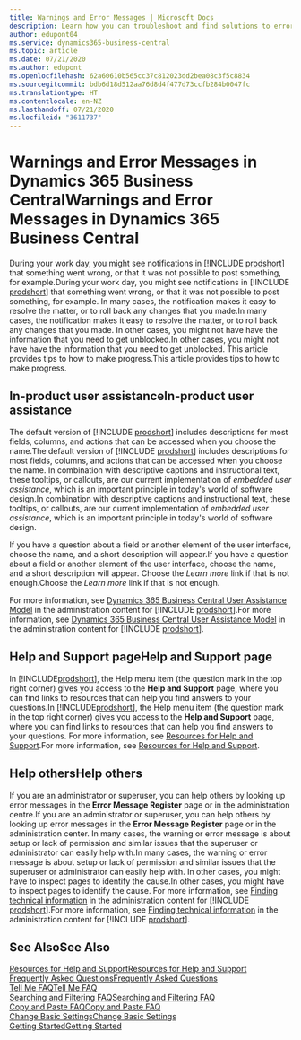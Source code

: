```yaml
---
title: Warnings and Error Messages | Microsoft Docs
description: Learn how you can troubleshoot and find solutions to error messages when you work in Business Central.
author: edupont04
ms.service: dynamics365-business-central
ms.topic: article
ms.date: 07/21/2020
ms.author: edupont
ms.openlocfilehash: 62a60610b565cc37c812023dd2bea08c3f5c8834
ms.sourcegitcommit: bdb6d18d512aa76d8d4f477d73ccfb284b0047fc
ms.translationtype: HT
ms.contentlocale: en-NZ
ms.lasthandoff: 07/21/2020
ms.locfileid: "3611737"
---
```

# <a name="warnings-and-error-messages-in-dynamics-365-business-central"></a><span data-ttu-id="7df32-103">Warnings and Error Messages in Dynamics 365 Business Central</span><span class="sxs-lookup"><span data-stu-id="7df32-103">Warnings and Error Messages in Dynamics 365 Business Central</span></span>

<span data-ttu-id="7df32-104">During your work day, you might see notifications in [!INCLUDE [prodshort](includes/prodshort.md)] that something went wrong, or that it was not possible to post something, for example.</span><span class="sxs-lookup"><span data-stu-id="7df32-104">During your work day, you might see notifications in [!INCLUDE [prodshort](includes/prodshort.md)] that something went wrong, or that it was not possible to post something, for example.</span></span> <span data-ttu-id="7df32-105">In many cases, the notification makes it easy to resolve the matter, or to roll back any changes that you made.</span><span class="sxs-lookup"><span data-stu-id="7df32-105">In many cases, the notification makes it easy to resolve the matter, or to roll back any changes that you made.</span></span> <span data-ttu-id="7df32-106">In other cases, you might not have have the information that you need to get unblocked.</span><span class="sxs-lookup"><span data-stu-id="7df32-106">In other cases, you might not have have the information that you need to get unblocked.</span></span> <span data-ttu-id="7df32-107">This article provides tips to how to make progress.</span><span class="sxs-lookup"><span data-stu-id="7df32-107">This article provides tips to how to make progress.</span></span>  

## <a name="in-product-user-assistance"></a><span data-ttu-id="7df32-108">In-product user assistance</span><span class="sxs-lookup"><span data-stu-id="7df32-108">In-product user assistance</span></span>

<span data-ttu-id="7df32-109">The default version of [!INCLUDE [prodshort](includes/prodshort.md)] includes descriptions for most fields, columns, and actions that can be accessed when you choose the name.</span><span class="sxs-lookup"><span data-stu-id="7df32-109">The default version of [!INCLUDE [prodshort](includes/prodshort.md)] includes descriptions for most fields, columns, and actions that can be accessed when you choose the name.</span></span> <span data-ttu-id="7df32-110">In combination with descriptive captions and instructional text, these tooltips, or callouts, are our current implementation of *embedded user assistance*, which is an important principle in today's world of software design.</span><span class="sxs-lookup"><span data-stu-id="7df32-110">In combination with descriptive captions and instructional text, these tooltips, or callouts, are our current implementation of *embedded user assistance*, which is an important principle in today's world of software design.</span></span>  

<span data-ttu-id="7df32-111">If you have a question about a field or another element of the user interface, choose the name, and a short description will appear.</span><span class="sxs-lookup"><span data-stu-id="7df32-111">If you have a question about a field or another element of the user interface, choose the name, and a short description will appear.</span></span> <span data-ttu-id="7df32-112">Choose the *Learn more* link if that is not enough.</span><span class="sxs-lookup"><span data-stu-id="7df32-112">Choose the *Learn more* link if that is not enough.</span></span>  

<span data-ttu-id="7df32-113">For more information, see [Dynamics 365 Business Central User Assistance Model](/dynamics365/business-central/dev-itpro/user-assistance) in the administration content for [!INCLUDE [prodshort](includes/prodshort.md)].</span><span class="sxs-lookup"><span data-stu-id="7df32-113">For more information, see [Dynamics 365 Business Central User Assistance Model](/dynamics365/business-central/dev-itpro/user-assistance) in the administration content for [!INCLUDE [prodshort](includes/prodshort.md)].</span></span>  

## <a name="help-and-support-page"></a><span data-ttu-id="7df32-114">Help and Support page</span><span class="sxs-lookup"><span data-stu-id="7df32-114">Help and Support page</span></span>

<span data-ttu-id="7df32-115">In [!INCLUDE[prodshort](includes/prodshort.md)], the Help menu item (the question mark in the top right corner) gives you access to the **Help and Support** page, where you can find links to resources that can help you find answers to your questions.</span><span class="sxs-lookup"><span data-stu-id="7df32-115">In [!INCLUDE[prodshort](includes/prodshort.md)], the Help menu item (the question mark in the top right corner) gives you access to the **Help and Support** page, where you can find links to resources that can help you find answers to your questions.</span></span> <span data-ttu-id="7df32-116">For more information, see [Resources for Help and Support](product-help-and-support.md).</span><span class="sxs-lookup"><span data-stu-id="7df32-116">For more information, see [Resources for Help and Support](product-help-and-support.md).</span></span>  

## <a name="help-others"></a><span data-ttu-id="7df32-117">Help others</span><span class="sxs-lookup"><span data-stu-id="7df32-117">Help others</span></span>

<span data-ttu-id="7df32-118">If you are an administrator or superuser, you can help others by looking up error messages in the **Error Message Register** page or in the administration centre.</span><span class="sxs-lookup"><span data-stu-id="7df32-118">If you are an administrator or superuser, you can help others by looking up error messages in the **Error Message Register** page or in the administration center.</span></span> <span data-ttu-id="7df32-119">In many cases, the warning or error message is about setup or lack of permission and similar issues that the superuser or administrator can easily help with.</span><span class="sxs-lookup"><span data-stu-id="7df32-119">In many cases, the warning or error message is about setup or lack of permission and similar issues that the superuser or administrator can easily help with.</span></span> <span data-ttu-id="7df32-120">In other cases, you might have to inspect pages to identify the cause.</span><span class="sxs-lookup"><span data-stu-id="7df32-120">In other cases, you might have to inspect pages to identify the cause.</span></span> <span data-ttu-id="7df32-121">For more information, see [Finding technical information](/dynamics365/business-central/dev-itpro/administration/manage-technical-support#finding-technical-information) in the administration content for [!INCLUDE [prodshort](includes/prodshort.md)].</span><span class="sxs-lookup"><span data-stu-id="7df32-121">For more information, see [Finding technical information](/dynamics365/business-central/dev-itpro/administration/manage-technical-support#finding-technical-information) in the administration content for [!INCLUDE [prodshort](includes/prodshort.md)].</span></span>  

## <a name="see-also"></a><span data-ttu-id="7df32-122">See Also</span><span class="sxs-lookup"><span data-stu-id="7df32-122">See Also</span></span>

[<span data-ttu-id="7df32-123">Resources for Help and Support</span><span class="sxs-lookup"><span data-stu-id="7df32-123">Resources for Help and Support</span></span>](product-help-and-support.md)  
[<span data-ttu-id="7df32-124">Frequently Asked Questions</span><span class="sxs-lookup"><span data-stu-id="7df32-124">Frequently Asked Questions</span></span>](across-faq.md)  
[<span data-ttu-id="7df32-125">Tell Me FAQ</span><span class="sxs-lookup"><span data-stu-id="7df32-125">Tell Me FAQ</span></span>](ui-search-faq.md)  
[<span data-ttu-id="7df32-126">Searching and Filtering FAQ</span><span class="sxs-lookup"><span data-stu-id="7df32-126">Searching and Filtering FAQ</span></span>](ui-search-filter-faq.md)  
[<span data-ttu-id="7df32-127">Copy and Paste FAQ</span><span class="sxs-lookup"><span data-stu-id="7df32-127">Copy and Paste FAQ</span></span>](ui-copy-paste.md)  
[<span data-ttu-id="7df32-128">Change Basic Settings</span><span class="sxs-lookup"><span data-stu-id="7df32-128">Change Basic Settings</span></span>](ui-change-basic-settings.md)  
[<span data-ttu-id="7df32-129">Getting Started</span><span class="sxs-lookup"><span data-stu-id="7df32-129">Getting Started</span></span>](product-get-started.md)  

